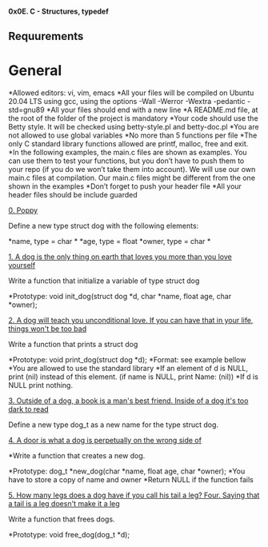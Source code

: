 #### 0x0E. C - Structures, typedef

## Requurements

# General

*Allowed editors: vi, vim, emacs
*All your files will be compiled on Ubuntu 20.04 LTS using gcc, using the options -Wall -Werror -Wextra -pedantic -std=gnu89
*All your files should end with a new line
*A README.md file, at the root of the folder of the project is mandatory
*Your code should use the Betty style. It will be checked using betty-style.pl and betty-doc.pl
*You are not allowed to use global variables
*No more than 5 functions per file
*The only C standard library functions allowed are printf, malloc, free and exit.
*In the following examples, the main.c files are shown as examples. You can use them to test your functions, but you don’t have to push them to your repo (if you do we won’t take them into account). We will use our own main.c files at compilation. Our main.c files might be different from the one shown in the examples
*Don’t forget to push your header file
*All your header files should be include guarded

[0. Poppy](./dog.h)

Define a new type struct dog with the following elements:

*name, type = char *
*age, type = float
*owner, type = char *

[1. A dog is the only thing on earth that loves you more than you love yourself](./1-init_dog.c)

Write a function that initialize a variable of type struct dog

*Prototype: void init_dog(struct dog *d, char *name, float age, char *owner);

[2. A dog will teach you unconditional love. If you can have that in your life, things won't be too bad](./2-print_dog.c)

Write a function that prints a struct dog

*Prototype: void print_dog(struct dog *d);
*Format: see example bellow
*You are allowed to use the standard library
*If an element of d is NULL, print (nil) instead of this element. (if name is NULL, print Name: (nil))
*If d is NULL print nothing.

[3. Outside of a dog, a book is a man's best friend. Inside of a dog it's too dark to read](./dog.h)

Define a new type dog_t as a new name for the type struct dog.

[4. A door is what a dog is perpetually on the wrong side of](./4-new_dog.c)

*Write a function that creates a new dog.

*Prototype: dog_t *new_dog(char *name, float age, char *owner);
*You have to store a copy of name and owner
*Return NULL if the function fails

[5. How many legs does a dog have if you call his tail a leg? Four. Saying that a tail is a leg doesn't make it a leg](./5-free_dog.c)

Write a function that frees dogs.

*Prototype: void free_dog(dog_t *d);
